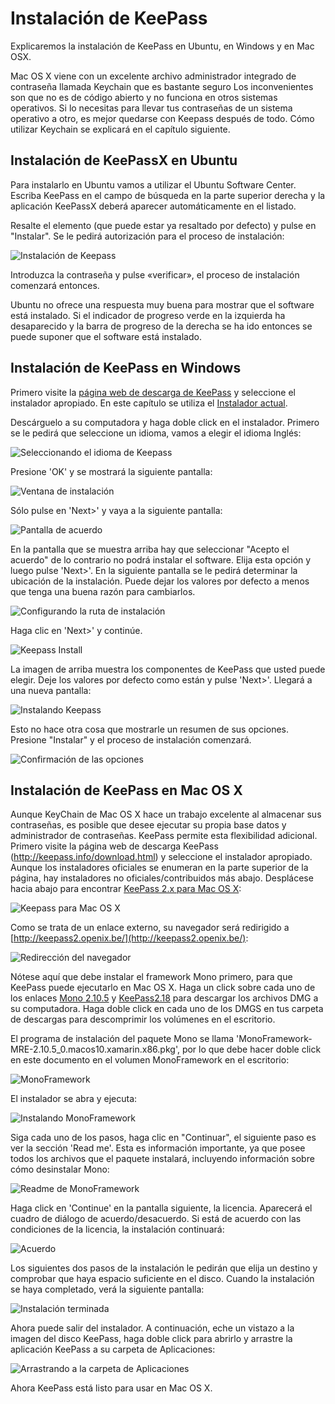 Instalación de KeePass
======================

Explicaremos la instalación de KeePass en Ubuntu, en Windows y en Mac OSX.

Mac OS X viene con un excelente archivo administrador integrado de contraseña llamada Keychain que es bastante seguro Los inconvenientes son que no es de código abierto y no funciona en otros sistemas operativos. Si lo necesitas para llevar tus contraseñas de un sistema operativo a otro, es mejor quedarse con Keepass después de todo. Cómo utilizar Keychain se explicará en el capítulo siguiente.

Instalación de KeePassX en Ubuntu
---------------------------------

Para instalarlo en Ubuntu vamos a utilizar el Ubuntu Software Center. Escriba KeePass en el campo de búsqueda en la parte superior derecha y la aplicación KeePassX deberá aparecer automáticamente en el listado.

Resalte el elemento (que puede estar ya resaltado por defecto) y pulse en "Instalar". Se le pedirá autorización para el proceso de instalación:

![Instalación de Keepass](keepass_1.png)

Introduzca la contraseña y pulse «verificar», el proceso de instalación comenzará entonces.

Ubuntu no ofrece una respuesta muy buena para mostrar que el software está instalado. Si el indicador de progreso verde en la izquierda ha desaparecido y la barra de progreso de la derecha se ha ido entonces se puede suponer que el software está instalado.

Instalación de KeePass en Windows
---------------------------------

Primero visite la [página web de descarga de KeePass](http://keepass.info/download.html) y seleccione el instalador apropiado. En este capítulo se utiliza el [Instalador actual](http://downloads.sourceforge.net/keepass/KeePass-2.15-Setup.exe).

Descárguelo a su computadora y haga doble click en el instalador. Primero se le pedirá que seleccione un idioma, vamos a elegir el idioma Inglés:

![Seleccionando el idioma de Keepass](keepass_2.png)

Presione 'OK' y se mostrará la siguiente pantalla:

![Ventana de instalación](keepass_3.png)

Sólo pulse en 'Next>' y vaya a la siguiente pantalla:

![Pantalla de acuerdo](keepass_4.png)

En la pantalla que se muestra arriba hay que seleccionar "Acepto el acuerdo" de lo contrario no podrá instalar el software. Elija esta opción y luego pulse 'Next>'. En la siguiente pantalla se le pedirá determinar la ubicación de la instalación. Puede dejar los valores por defecto a menos que tenga una buena razón para cambiarlos.

![Configurando la ruta de instalación](keepass_5.png)

Haga clic en 'Next>' y continúe.

![Keepass Install](keepass_6.png)

La imagen de arriba muestra los componentes de KeePass que usted puede elegir. Deje los valores por defecto como están y pulse 'Next>'. Llegará a una nueva pantalla:

![Instalando Keepass](keepass_7.png)

Esto no hace otra cosa que mostrarle un resumen de sus opciones. Presione "Instalar" y el proceso de instalación comenzará.

![Confirmación de las opciones](keepass_8.png) 


Instalación de KeePass en Mac OS X
----------------------------------

Aunque KeyChain de Mac OS X hace un trabajo excelente al almacenar sus contraseñas, es posible que desee ejecutar su propia base datos y administrador de contraseñas. KeePass permite esta flexibilidad adicional. Primero visite la página web de descarga KeePass (http://keepass.info/download.html) y seleccione el instalador apropiado. Aunque los instaladores oficiales se enumeran en la parte superior de la página, hay instaladores no oficiales/contribuidos más abajo. Desplácese hacia abajo para encontrar [KeePass 2.x para Mac OS X](http://keepass2.openix.be/):

![Keepass para Mac OS X](keepass_9.png)

Como se trata de un enlace externo, su navegador será redirigido a [http://keepass2.openix.be/](http://keepass2.openix.be/):

![Redirección del navegador](keepass_10.png)

Nótese aquí que debe instalar el framework Mono primero, para que KeePass puede ejecutarlo en Mac OS X. Haga un click sobre cada uno de los enlaces [Mono 2.10.5](http://download.mono-project.com/archive/2.10.5/macos-10-x86/0/MonoFramework-MRE-2.10.5_0.macos10.xamarin.x86.dmg) y [KeePass2.18](http://keepass2.openix.be/KeePass2.18.dmg) para descargar los archivos DMG a su computadora. Haga doble click en cada uno de los DMGS en tus carpeta de descargas para descomprimir los volúmenes en el escritorio.

El programa de instalación del paquete Mono se llama 'MonoFramework-MRE-2.10.5_0.macos10.xamarin.x86.pkg', por lo que debe hacer doble click en este documento en el volumen MonoFramework en el escritorio:

![MonoFramework](keepass_11.png)

El instalador se abra y ejecuta:

![Instalando MonoFramework](keepass_12.png)

Siga cada uno de los pasos, haga clic en "Continuar", el siguiente paso es ver la sección 'Read me'. Esta es información importante, ya que posee todos los archivos que el paquete instalará, incluyendo información sobre cómo desinstalar Mono:

![Readme de MonoFramework](keepass_13.png)

Haga click en 'Continue' en la pantalla siguiente, la licencia. Aparecerá el cuadro de diálogo de acuerdo/desacuerdo. Si está de acuerdo con las condiciones de la licencia, la instalación continuará:

![Acuerdo](keepass_14.png)

Los siguientes dos pasos de la instalación le pedirán que elija un destino y comprobar que haya espacio suficiente en el disco. Cuando la instalación se haya completado, verá la siguiente pantalla:

![Instalación terminada](keepass_15.png)

Ahora puede salir del instalador. A continuación, eche un vistazo a la imagen del disco KeePass, haga doble click para abrirlo y arrastre la aplicación KeePass a su carpeta de Aplicaciones:

![Arrastrando a la carpeta de Aplicaciones](keepass_16.png)
 
Ahora KeePass está listo para usar en Mac OS X.





